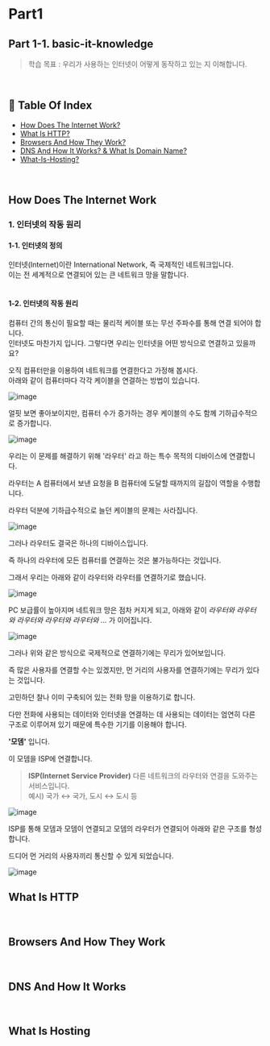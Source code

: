 # Part1 
## Part 1-1. basic-it-knowledge
> 학습 목표 : 우리가 사용하는 인터넷이 어떻게 동작하고 있는 지 이해합니다.
<br/>

## 📑 Table Of Index
- [How Does The Internet Work?](#How-Does-The-Internet-Work)
- [What Is HTTP?](#What-Is-HTTP)
- [Browsers And How They Work?](#Browsers-And-How-They-Work)
- [DNS And How It Works? & What Is Domain Name?](#DNS-And-How-It-Works)
- [What-Is-Hosting?](#What-Is-Hosting)
<br/>

## How Does The Internet Work
### 1. 인터넷의 작동 원리

#### 1-1. 인터넷의 정의

인터넷(Internet)이란 International Network, 즉 국제적인 네트워크입니다.   
이는 전 세계적으로 연결되어 있는 큰 네트워크 망을 말합니다.  
<br/>

#### 1-2. 인터넷의 작동 원리

컴퓨터 간의 통신이 필요할 때는 물리적 케이블 또는 무선 주파수를 통해 연결 되어야 합니다.   
인터넷도 마찬가지 입니다. 그렇다면 우리는 인터넷을 어떤 방식으로 연결하고 있을까요?  

오직 컴퓨터만을 이용하여 네트워크를 연결한다고 가정해 봅시다.  
아래와 같이 컴퓨터마다 각각 케이블을 연결하는 방법이 있습니다.   

![image](https://user-images.githubusercontent.com/79235021/136170632-07d75dd2-ba81-40f4-8eaf-5c2c5458ed06.png)

얼핏 보면 좋아보이지만, 컴퓨터 수가 증가하는 경우 케이블의 수도 함께 기하급수적으로 증가합니다.

![image](https://user-images.githubusercontent.com/79235021/136170701-88fcceff-1c29-4088-ac56-876dc998fd4e.png)

우리는 이 문제를 해결하기 위해 '라우터' 라고 하는 특수 목적의 디바이스에 연결합니다.

라우터는 A 컴퓨터에서 보낸 요청을 B 컴퓨터에 도달할 때까지의 길잡이 역할을 수행합니다.

라우터 덕분에 기하급수적으로 늘던 케이블의 문제는 사라집니다.

![image](https://user-images.githubusercontent.com/79235021/136170882-294319e1-a1d4-4909-8624-0ed064eae8de.png)

그러나 라우터도 결국은 하나의 디바이스입니다. 

즉 하나의 라우터에 모든 컴퓨터를 연결하는 것은 불가능하다는 것입니다.

그래서 우리는 아래와 같이 라우터와 라우터를 연결하기로 했습니다. 

![image](https://user-images.githubusercontent.com/79235021/136170929-d4495cee-5c31-4868-8dfb-5f5f5a543285.png)

PC 보급률이 높아지며 네트워크 망은 점차 커지게 되고, 
아래와 같이 *라우터와 라우터와 라우터와 라우터와 라우터와 ...* 가 이어집니다.

![image](https://user-images.githubusercontent.com/79235021/136170972-e2305290-3935-4d4a-aa34-0532626250f2.png)

그러나 위와 같은 방식으로 국제적으로 연결하기에는 무리가 있어보입니다.

즉 많은 사용자를 연결할 수는 있겠지만, 먼 거리의 사용자를 연결하기에는 무리가 있다는 것입니다.

고민하던 찰나 이미 구축되어 있는 전화 망을 이용하기로 합니다.

다만 전화에 사용되는 데이터와 인터넷을 연결하는 데 사용되는 데이터는 엄연히 다른 구조로 이루어져 있기 때문에 특수한 기기를 이용해야 합니다.

**'모뎀'** 입니다. 

이 모뎀을 ISP에 연결합니다. 

> **ISP(Internet Service Provider)**
다른 네트워크의 라우터와 연결을 도와주는 서비스입니다.   
예시) 국가 ↔ 국가, 도시 ↔ 도시 등
> 

![image](https://user-images.githubusercontent.com/79235021/136171012-0b48abba-b29b-4615-9187-f448428afc5e.png)

ISP를 통해 모뎀과 모뎀이 연결되고 모뎀의 라우터가 연결되어 아래와 같은 구조를 형성합니다.

드디어 먼 거리의 사용자끼리 통신할 수 있게 되었습니다.

![image](https://user-images.githubusercontent.com/79235021/136171034-e46ddb1a-ace6-48cf-8fd0-482fc2430fde.png)
<br/>

## What Is HTTP
<br/>

## Browsers And How They Work
<br/>

## DNS And How It Works
<br/>

## What Is Hosting
<br/>
